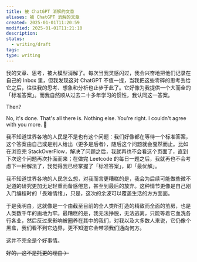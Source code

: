 ```yaml
---
title: 被 ChatGPT 消解的文章
aliases: 被 ChatGPT 消解的文章
created: 2025-01-01T11:20:59
modified: 2025-01-01T11:21:10
description: 
status:
  - writing/draft
tags: 
type: writing
---
```


我的文章、思考，被大模型消解了。每次当我灵感闪过，我会兴奋地把他们记录在自己的 Inbox 里，但我发现这对 ChatGPT 不值一提，当我把这些零碎的思考丢给它之后，往往我的思考、想象和分析也止步于此了。它好像为我提供一个大而全的「标准答案」。而我自然顺从过去二十多年学习的惯性，我认同这一答案。

Then?

No, it's done. That's all there is. Nothing else. You're right. I couldn't agree with you more. 🤷

我不知道世界各地的人民是不是也有这个问题：我们好像都在等待一个标准答案，这个答案由自己或是别人给出（更多是后者），随后这个问题就会戛然而止。比如在浏览完 StackOverFlow，解决了问题之后，我就再也不会看这个页面了，直到下次这个问题再次扑面而来；在做完 Leetcode 的每日一题之后，我就再也不会考虑下一种解法了，我觉得我已经掌握了「标准答案」，即「最优解」。

我不知道世界各地的人民怎么想，对我而言更糟糕的是，我会为后续可能做些微不足道的研究更加无足轻重而备感倦怠，甚至到最后的放弃。这种情节更像是自己刚入门编程时的「畏难情绪」，只是，这次的余波可以覆盖生活的方方面面。

于是我明白，这就像是一个由截至目前的全人类所打造的精致而全面的茧房，也是人类数千年的画地为牢。最糟糕的是，我无法挣脱，无法逃离，只能等着它血洗各行各业，然后反过来影响被圈养在其中的我们，对我以及大多数人来说，它仍像个黑盒，我们看不到它边界，更不知道它会带领我们通向何方。

这并不完全是个好事情。

~~好的，这不是托更的理由 ）~~
